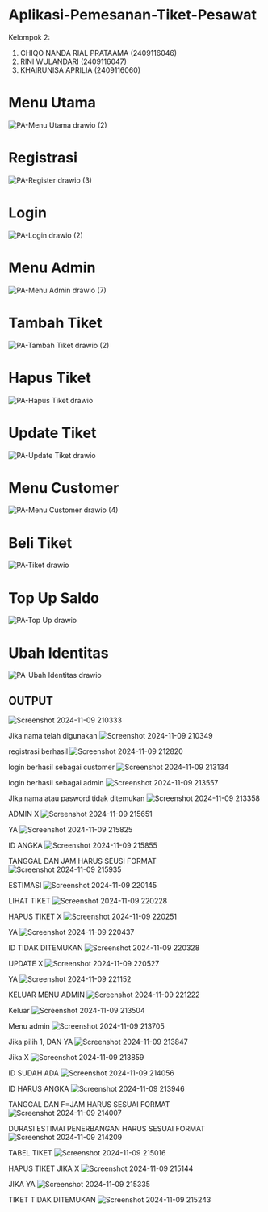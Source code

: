 # Aplikasi-Pemesanan-Tiket-Pesawat
Kelompok 2:

1.	CHIQO NANDA RIAL PRATAAMA	(2409116046) 
2.	RINI WULANDARI	(2409116047)
3.	KHAIRUNISA APRILIA	(2409116060)


# Menu Utama
![PA-Menu Utama drawio (2)](https://github.com/user-attachments/assets/25192355-1eba-4eb2-a16f-cb3ba49bf700)

# Registrasi 
![PA-Register drawio (3)](https://github.com/user-attachments/assets/a68b62d9-c7ca-487f-a686-339b56af4eb5)

# Login
![PA-Login drawio (2)](https://github.com/user-attachments/assets/b4680f14-94c2-4f73-a60e-9f0c48ba0ed6)

# Menu Admin
![PA-Menu Admin drawio (7)](https://github.com/user-attachments/assets/3faa6080-1dba-4df6-81ae-5de656541a3c)

# Tambah Tiket
![PA-Tambah Tiket drawio (2)](https://github.com/user-attachments/assets/e1972a0b-1729-47db-be65-0c2bb8aeac13)

# Hapus Tiket
![PA-Hapus Tiket drawio](https://github.com/user-attachments/assets/0b4eff19-73ae-4656-9b5d-719cf4da120e)

# Update Tiket
![PA-Update Tiket drawio](https://github.com/user-attachments/assets/15f51e32-7f9f-44ae-8f0c-dce752d3a631)

# Menu Customer
![PA-Menu Customer drawio (4)](https://github.com/user-attachments/assets/4749dc79-947c-47c6-85a8-ccbc735546b2)

# Beli Tiket
![PA-Tiket drawio](https://github.com/user-attachments/assets/f27a1611-7f01-45ef-b5b6-bdcc060ad592)

# Top Up Saldo
![PA-Top Up drawio](https://github.com/user-attachments/assets/7a1e4ac4-196e-48b1-a6e2-3859a3378c6f)

# Ubah Identitas
![PA-Ubah Identitas drawio](https://github.com/user-attachments/assets/6a2e0e95-09cd-4e00-9379-649e7d8108db)

## OUTPUT
![Screenshot 2024-11-09 210333](https://github.com/user-attachments/assets/e9ef5e8f-ec80-42fb-b570-be6e5cd3b12b)

Jika nama telah digunakan
![Screenshot 2024-11-09 210349](https://github.com/user-attachments/assets/52f0d02c-dcf4-478c-adbe-4816386ccdde)

registrasi berhasil
![Screenshot 2024-11-09 212820](https://github.com/user-attachments/assets/38782ffa-3743-4f41-a722-a06b7867f3aa)

login berhasil sebagai customer
![Screenshot 2024-11-09 213134](https://github.com/user-attachments/assets/573ceb9d-4d7e-4aec-a8ff-b236dea7ea6b)

login berhasil sebagai admin
![Screenshot 2024-11-09 213557](https://github.com/user-attachments/assets/35088d9c-f3b2-4ee9-9e31-5a9a27cda38f)

JIka nama atau pasword tidak ditemukan
![Screenshot 2024-11-09 213358](https://github.com/user-attachments/assets/8ee7a46c-b0ae-4a7c-9f14-6343f4551b57)

ADMIN
X
![Screenshot 2024-11-09 215651](https://github.com/user-attachments/assets/fcd4858c-5ff4-4e5d-8e01-c729db52ebe6)

YA
![Screenshot 2024-11-09 215825](https://github.com/user-attachments/assets/d9ba5541-67d7-46ed-83c7-a21b46ba7534)

ID ANGKA 
![Screenshot 2024-11-09 215855](https://github.com/user-attachments/assets/02346660-83b5-4d9f-8459-71e5ceb22770)

TANGGAL DAN JAM HARUS SEUSI FORMAT
![Screenshot 2024-11-09 215935](https://github.com/user-attachments/assets/fb717d8b-634c-4213-9218-6d36087a6426)

ESTIMASI
![Screenshot 2024-11-09 220145](https://github.com/user-attachments/assets/08eb02da-6d81-4d19-9502-7a5110860b12)


LIHAT TIKET
![Screenshot 2024-11-09 220228](https://github.com/user-attachments/assets/b6f1d17d-e2bb-47f6-9bcf-faef755614b0)

HAPUS TIKET 
X
![Screenshot 2024-11-09 220251](https://github.com/user-attachments/assets/6ff45231-d44c-4776-81a5-43938126a889)

YA
![Screenshot 2024-11-09 220437](https://github.com/user-attachments/assets/aaabf743-e6fd-465b-97cd-74baff77fcd1)

ID TIDAK DITEMUKAN
![Screenshot 2024-11-09 220328](https://github.com/user-attachments/assets/29bd0e91-e677-4f4e-a782-47573a0f33f8)

UPDATE 
X
![Screenshot 2024-11-09 220527](https://github.com/user-attachments/assets/bba03084-7aee-4ab5-8173-978ae741ec1e)

YA
![Screenshot 2024-11-09 221152](https://github.com/user-attachments/assets/f4667a69-73a3-4a35-bb66-c26cd2ee8956)

KELUAR MENU ADMIN
![Screenshot 2024-11-09 221222](https://github.com/user-attachments/assets/355f0d23-e559-40fa-99ba-87ed92b40ff9)


Keluar 
![Screenshot 2024-11-09 213504](https://github.com/user-attachments/assets/2f08fdd9-6d4d-466d-9d5e-b7109df24bf2)

Menu admin
![Screenshot 2024-11-09 213705](https://github.com/user-attachments/assets/e973e1a5-4c6e-4c97-adc3-1f642800af2f)

Jika pilih 1, DAN YA
![Screenshot 2024-11-09 213847](https://github.com/user-attachments/assets/a3d94251-82f9-4ed8-b97b-1c7155d38aa0)

Jika X
![Screenshot 2024-11-09 213859](https://github.com/user-attachments/assets/4a049fd2-2c92-4ec7-8e5d-626772f88120)

ID SUDAH ADA
![Screenshot 2024-11-09 214056](https://github.com/user-attachments/assets/2f260b10-7f26-45ee-b7d1-4634e74c585d)

ID HARUS ANGKA
![Screenshot 2024-11-09 213946](https://github.com/user-attachments/assets/882dee7b-576e-42d2-a2be-b5ce88eadae4)

TANGGAL DAN F=JAM HARUS SESUAI FORMAT
![Screenshot 2024-11-09 214007](https://github.com/user-attachments/assets/a38f0230-7574-40eb-9f55-0674e26fec4c)

DURASI ESTIMAI PENERBANGAN HARUS SESUAI FORMAT
![Screenshot 2024-11-09 214209](https://github.com/user-attachments/assets/557f0f2e-50dc-414a-8dcf-202f73410961)

TABEL TIKET
![Screenshot 2024-11-09 215016](https://github.com/user-attachments/assets/092c20cb-dede-471f-9b23-5ca4a27207dc)

HAPUS TIKET
JIKA X
![Screenshot 2024-11-09 215144](https://github.com/user-attachments/assets/ff1d59e2-759c-46d7-8f18-9cb0ce0ee20c)

JIKA YA
![Screenshot 2024-11-09 215335](https://github.com/user-attachments/assets/5f3cf7f9-2b76-4a7e-a4cd-d30b17bbb419)


TIKET TIDAK DITEMUKAN
![Screenshot 2024-11-09 215243](https://github.com/user-attachments/assets/79f7f6ba-c247-4534-9181-677a7acc900d)

